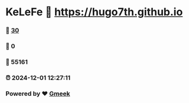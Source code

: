 # KeLeFe :link: https://hugo7th.github.io 
### :page_facing_up: [30](https://hugo7th.github.io/tag.html) 
### :speech_balloon: 0 
### :hibiscus: 55161 
### :alarm_clock: 2024-12-01 12:27:11 
### Powered by :heart: [Gmeek](https://github.com/Meekdai/Gmeek)
